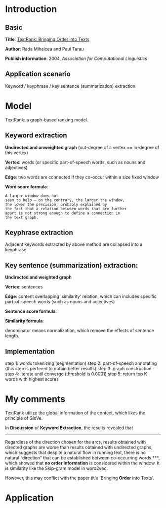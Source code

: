 # Introduction

## Basic

**Title**: [TextRank: Bringing Order into Texts](https://web.eecs.umich.edu/~mihalcea/papers/mihalcea.emnlp04.pdf)

**Author**: Rada Mihalcea and Paul Tarau

**Publish information**: 2004, *Association for Computational Linguistics*

## Application scenario
Keyword / keyphrase / key sentence (summarization) extraction

# Model
TextRank: a graph-based ranking model.

## Keyword extraction

**Undirected and unweighted graph** (out-degree of a vertex == in-degree of this vertex)

**Vertex**: words (or specific part-of-speech words, such as nouns and adjectives)

**Edge**: two words are connected if they co-occur within a size fixed window

**Word score formula**:



```
A larger window does not
seem to help – on the contrary, the larger the window,
the lower the precision, probably explained by
the fact that a relation between words that are further
apart is not strong enough to define a connection in
the text graph.
```

## Keyphrase extraction
Adjacent keywords extracted by above method are collapsed into a keyphrase.



## Key sentence (summarization) extraction:

**Undirected and weighted graph**

**Vertex**: sentences

**Edge**: content overlapping 'similarity' relation, which can includes specific part-of-speech words (such as nouns and adjectives)

**Sentence score formula**:

**Similarity formula**:

denominator means normalization, which remove the effects of sentence length.


## Implementation

step 1: words tokenizing (segmentation)
step 2: part-of-speech annotating (this step is perfered to obtain better results)
step 3: graph construction 
step 4: iterate until converge (threshold is 0.0001)
step 5: return top K words with highest scores

# My comments
TextRank utilize the global information of the context, which likes the principle of GloVe.

In **Discussion** of **Keyword Extraction**, the results revealed that 
***
Regardless of the direction chosen for the arcs, results obtained
with directed graphs are worse than results obtained
with undirected graphs, which suggests that
despite a natural flow in running text, there is no natural
“direction” that can be established between co-occurring words.***, which showed that **no order information** is considered within the window. It is similarity like the Skip-gram model in word2vec.

However, this may conflict with the paper title 'Bringing **Order** into Texts'.


# Application



